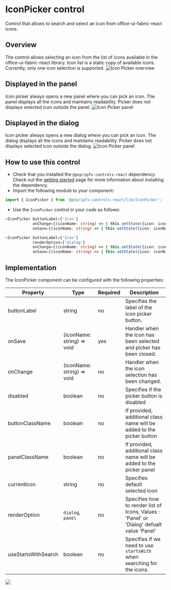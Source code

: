 # IconPicker control

Control that allows to search and select an icon from office-ui-fabric-react icons.

## Overview
The control allows selecting an icon from the list of icons available in the office-ui-fabric-react library. Icon list is a static copy of available icons. Currently, only one icon selection is supported.
![Icon Picker overview](../assets/IconPickerOverview.png)


## Displayed in the panel
Icon picker always opens a new panel where you can pick an icon. The panel displays all the icons and maintains readability. Picker does not displays selected icon outside the panel.
![Icon Picker panel](../assets/IconPickerPanel.gif)


## Displayed in the dialog
Icon picker always opens a new dialog where you can pick an icon. The dialog displays all the icons and maintains readability. Picker does not displays selected icon outside the dialog.
![Icon Picker panel](../assets/IconPicker_dialog.gif)

## How to use this control

- Check that you installed the `@pnp/spfx-controls-react` dependency. Check out the [getting started](../../#getting-started) page for more information about installing the dependency.
- Import the following module to your component:

```TypeScript
import { IconPicker } from '@pnp/spfx-controls-react/lib/IconPicker';
```

- Use the `IconPicker` control in your code as follows:

```TypeScript
<IconPicker buttonLabel={'Icon'}
            onChange={(iconName: string) => { this.setState({icon: iconName}); }}
            onSave={(iconName: string) => { this.setState({icon: iconName}); }} />
```

```TypeScript
<IconPicker buttonLabel={'Icon'}
            renderOption={'dialog'}
            onChange={(iconName: string) => { this.setState({icon: iconName}); }}
            onSave={(iconName: string) => { this.setState({icon: iconName}); }} />
```

## Implementation

The IconPicker component can be configured with the following properties:

| Property | Type | Required | Description |
| ---- | ---- | ---- | ---- |
| buttonLabel | string | no | Specifies the label of the icon picker button. |
| onSave | (iconName: string) => void | yes | Handler when the icon has been selected and picker has been closed. |
| onChange | (iconName: string) => void | no | Handler when the icon selection has been changed. |
| disabled | boolean | no | Specifies if the picker button is disabled |
| buttonClassName | boolean | no | If provided, additional class name will be added to the picker button |
| panelClassName | boolean | no | If provided, additional class name will be added to the picker panel |
| currentIcon | string | no | Specifies default selected icon |
| renderOption | `dialog`, `panel` | no | Specifies how to render list of Icons, Values :  'Panel' or 'Dialog' defualt value 'Panel' |
| useStartsWithSearch | boolean | no | Specifies if we need to use `startsWith` when searching for the icons. |

![](https://telemetry.sharepointpnp.com/sp-dev-fx-controls-react/wiki/controls/IconPicker)
